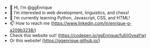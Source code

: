 - 👋 Hi, I’m @ggEnrique
- 👀 I’m interested in web development, linguistics, and chess!
- 🌱 I’m currently learning Python, Javascript, CSS, and HTML!
- 📫 How to reach me (https://www.linkedin.com/in/enrique-g-a209b3238/)
- Check this website out! (https://codepen.io/ggEnrique/full/jOveaYw)
- Or this website! (https://ggenrique.github.io/)

<!---
ggEnrique/ggEnrique is a ✨ special ✨ repository because its `README.md` (this file) appears on your GitHub profile.
You can click the Preview link to take a look at your changes.
--->
